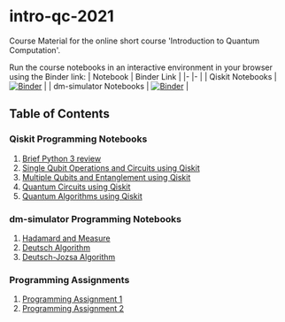# intro-qc-2021
Course Material for the online short course 'Introduction to Quantum Computation'.

Run the course notebooks in an interactive environment in your browser using the Binder link:
| Notebook 	| Binder Link 	|
|-	|-	|
| Qiskit Notebooks 	| [![Binder](https://mybinder.org/badge_logo.svg)](https://mybinder.org/v2/gh/deadbeatfour/qc_env/main?urlpath=git-pull%3Frepo%3Dhttps%253A%252F%252Fgithub.com%252Fdeadbeatfour%252Fintro-qc-2021%26urlpath%3Dlab%252Ftree%252Fintro-qc-2021%252F%26branch%3Dmain) 	|
| dm-simulator Notebooks 	| [![Binder](https://mybinder.org/badge_logo.svg)](https://mybinder.org/v2/gh/deadbeatfour/qiskit-aakash/master?urlpath=git-pull%3Frepo%3Dhttps%253A%252F%252Fgithub.com%252Fdeadbeatfour%252Fintro-qc-2021%26urlpath%3Dlab%252Ftree%252Fintro-qc-2021%252Fnotebooks%252Fdm-simulator-notebooks%26branch%3Dmain) 	|

## Table of Contents

### Qiskit Programming Notebooks
1. [Brief Python 3 review](notebooks/intro_python.ipynb)
2. [Single Qubit Operations and Circuits using Qiskit](notebooks/single_qubit.ipynb)
3. [Multiple Qubits and Entanglement using Qiskit](notebooks/multi_qubit.ipynb)
4. [Quantum Circuits using Qiskit](notebooks/quantum_circuits.ipynb)
4. [Quantum Algorithms using Qiskit](notebooks/algorithms.ipynb)

### dm-simulator Programming Notebooks
1. [Hadamard and Measure](notebooks/dm-simulator-notebooks/hadamard.ipynb)
2. [Deutsch Algorithm](notebooks/dm-simulator-notebooks/deutsch.ipynb)
3. [Deutsch-Jozsa Algorithm](notebooks/dm-simulator-notebooks/deutsch-jozsa-2bit.ipynb)

### Programming Assignments
1. [Programming Assignment 1](assignments/assignment1.ipynb)
2. [Programming Assignment 2](assignments/assignment2.ipynb)